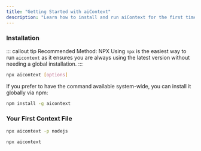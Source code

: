 ```yaml
---
title: "Getting Started with aiContext"
description: "Learn how to install and run aiContext for the first time to generate a project context file for your AI assistant."
---
```


### Installation

::: callout tip Recommended Method: NPX
Using `npx` is the easiest way to run `aicontext` as it ensures you are always using the latest version without needing a global installation.
:::

```bash
npx aicontext [options]
```

If you prefer to have the command available system-wide, you can install it globally via npm:

```bash
npm install -g aicontext
```

### Your First Context File

```bash
npx aicontext -p nodejs
```

```bash
npx aicontext
```